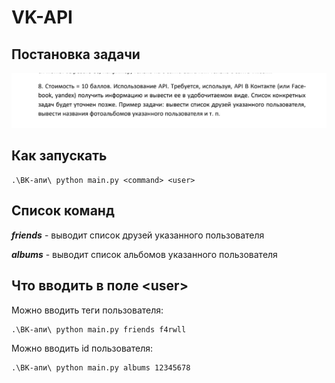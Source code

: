 # VK-API

## Постановка задачи

![img.png](img.png)

## Как запускать
```
.\ВК-апи\ python main.py <command> <user>
```

## Список команд

***friends*** - выводит список друзей указанного пользователя  
  
***albums*** - выводит список альбомов указанного пользователя

## Что вводить в поле \<user>

Можно вводить теги пользователя:
```
.\ВК-апи\ python main.py friends f4rwll
```

Можно вводить id пользователя:
```
.\ВК-апи\ python main.py albums 12345678
```